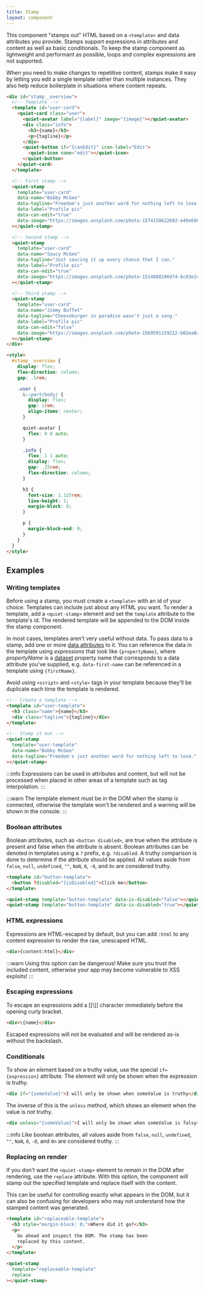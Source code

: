```yaml
---
title: Stamp
layout: component
---
```


This component "stamps out" HTML based on a `<template>` and data attributes you provide. Stamps support expressions in attributes and content as well as basic conditionals. To keep the stamp component as lightweight and performant as possible, loops and complex expressions are not supported.

When you need to make changes to repetitive content, stamps make it easy by letting you edit a single template rather than multiple instances. They also help reduce boilerplate in situations where content repeats.

```html {.example}
<div id="stamp__overview">
  <!-- Template -->
  <template id="user-card">
    <quiet-card class="user">
      <quiet-avatar label="{label}" image="{image}"></quiet-avatar>        
      <div class="info">
        <h3>{name}</h3>
        <p>{tagline}</p>
      </div>
      <quiet-button if="{canEdit}" icon-label="Edit">
        <quiet-icon name="edit"></quiet-icon>
      </quiet-button>
    </quiet-card>
  </template>

  <!-- First stamp -->
  <quiet-stamp 
    template="user-card"
    data-name="Bobby McGee"
    data-tagline="Freedom's just another word for nothing left to lose."
    data-label="Profile pic"
    data-can-edit="true"
    data-image="https://images.unsplash.com/photo-1574158622682-e40e69881006?q=80&w=256&auto=format&fit=crop&ixlib=rb-4.0.3&ixid=M3wxMjA3fDB8MHxwaG90by1wYWdlfHx8fGVufDB8fHx8fA%3D%3D"
  ></quiet-stamp>

  <!-- Second stamp -->
  <quiet-stamp 
    template="user-card"
    data-name="Saucy McGee"
    data-tagline="Just saucing it up every chance that I can."
    data-label="Profile pic"
    data-can-edit="true"
    data-image="https://images.unsplash.com/photo-1514888286974-6c03e2ca1dba?q=80&w=256&auto=format&fit=crop&ixlib=rb-4.0.3&ixid=M3wxMjA3fDB8MHxwaG90by1wYWdlfHx8fGVufDB8fHx8fA%3D%3D"
  ></quiet-stamp>

  <!-- Third stamp -->
  <quiet-stamp 
    template="user-card"
    data-name="Jimmy Buffet"
    data-tagline="Cheeseburger in paradise wasn't just a song."
    data-label="Profile pic"
    data-can-edit="false"
    data-image="https://images.unsplash.com/photo-1569591159212-b02ea8a9f239?q=80&w=256&auto=format&fit=crop&ixlib=rb-4.0.3&ixid=M3wxMjA3fDB8MHxwaG90by1wYWdlfHx8fGVufDB8fHx8fA%3D%3D"
  ></quiet-stamp>  
</div>

<style>
  #stamp__overview {
    display: flex;
    flex-direction: column;
    gap: .5rem;

    .user {
      &::part(body) {
        display: flex;
        gap: 1rem;
        align-items: center;
      }

      quiet-avatar {
        flex: 0 0 auto;
      }

      .info {
        flex: 1 1 auto;
        display: flex;
        gap: .25rem;
        flex-direction: column;
      }

      h3 {
        font-size: 1.125rem;
        line-height: 1;
        margin-block: 0;
      }

      p {
        margin-block-end: 0;
      }
    }    
  }
</style>
```

## Examples

### Writing templates

Before using a stamp, you must create a `<template>` with an id of your choice. Templates can include just about any HTML you want. To render a template, add a `<quiet-stamp>` element and set the `template` attribute to the template's id. The rendered template will be appended to the DOM inside the stamp component.

In most cases, templates aren't very useful without data. To pass data to a stamp, add one or more [data attributes](https://developer.mozilla.org/en-US/docs/Learn/HTML/Howto/Use_data_attributes) to it. You can reference the data in the template using _expressions_ that look like `{propertyName}`, where _propertyName_ is a [dataset](https://developer.mozilla.org/en-US/docs/Web/API/HTMLElement/dataset) property name that corresponds to a data attribute you've supplied, e.g. `data-first-name` can be referenced in a template using `{firstName}`.

Avoid using `<script>` and `<style>` tags in your template because they'll be duplicate each time the template is rendered.

```html {.example .no-buttons .open}
<!-- Create a template -->
<template id="user-template">
  <h3 class="name">{name}</h3>
  <div class="tagline">{tagline}</div>
</template>

<!-- Stamp it out -->
<quiet-stamp 
  template="user-template"
  data-name="Bobby McGee"
  data-tagline="Freedom's just another word for nothing left to lose."
></quiet-stamp>
```

:::info
Expressions can be used in attributes and content, but will not be processed when placed in other areas of a template such as tag interpolation.
:::

:::warn
The template element must be in the DOM when the stamp is connected, otherwise the template won't be rendered and a warning will be shown in the console.
:::

### Boolean attributes

Boolean attributes, such as `<button disabled>`, are true when the attribute is present and false when the attribute is absent. Boolean attributes can be denoted in templates using a `?` prefix, e.g. `?disabled`. A truthy comparison is done to determine if the attribute should be applied. All values aside from `false`, `null`, `undefined`, `""`, `NaN`, `0`, `-0`, and `0n` are considered truthy.

```html {.example .no-buttons .open .flex-row}
<template id="button-template">
  <button ?disabled="{isDisabled}">Click me</button>
</template>

<quiet-stamp template="button-template" data-is-disabled="false"></quiet-stamp>
<quiet-stamp template="button-template" data-is-disabled="true"></quiet-stamp>
```

### HTML expressions

Expressions are HTML-escaped by default, but you can add `:html` to any content expression to render the raw, unescaped HTML.

```html
<div>{content:html}</div>
```

:::warn
Using this option can be dangerous! Make sure you trust the included content, otherwise your app may become vulnerable to XSS exploits!
:::

### Escaping expressions

To escape an expressions add a [[\\]] character immediately before the opening curly bracket.

```html
<div>\{name}</div>
```

Escaped expressions will not be evaluated and will be rendered as-is without the backslash.

### Conditionals

To show an element based on a truthy value, use the special `if={expression}` attribute. The element will only be shown when the expression is truthy.

```html
<div if="{someValue}">I will only be shown when someValue is truthy</div>
```

The inverse of this is the `unless` method, which shows an element when the value is _not_ truthy.

```html
<div unless="{someValue}">I will only be shown when someValue is falsy</div>
```

:::info
Like boolean attributes, all values aside from `false`, `null`, `undefined`, `""`, `NaN`, `0`, `-0`, and `0n` are considered truthy.
:::

### Replacing on render

If you don't want the `<quiet-stamp>` element to remain in the DOM after rendering, use the `replace` attribute. With this option, the component will stamp out the specified template and replace itself with the content.

This can be useful for controlling exactly what appears in the DOM, but it can also be confusing for developers who may not understand how the stamped content was generated.

```html {.example .no-buttons .open}
<template id="replaceable-template">
  <h3 style="margin-block: 0;">Where did it go?</h3>
  <p>
    Go ahead and inspect the DOM. The stamp has been 
    replaced by this content.
  </p>
</template>

<quiet-stamp 
  template="replaceable-template"
  replace
></quiet-stamp>
```